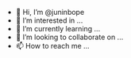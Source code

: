 - 👋 Hi, I’m @juninbope
- 👀 I’m interested in ...
- 🌱 I’m currently learning ...
- 💞️ I’m looking to collaborate on ...
- 📫 How to reach me ...

<!---
juninbope/juninbope is a ✨ special ✨ repository because its `README.md` (this file) appears on your GitHub profile.
You can click the Preview link to take a look at your changes.
--->
